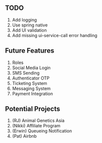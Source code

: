 ## TODO
1. Add logging
2. Use spring native
3. Add UI validation
4. Add missing ui-service-call error handling

## Future Features
1. Roles
2. Social Media Login
3. SMS Sending
4. Authenticator OTP
5. Ticketing System
6. Messaging System
7. Payment Integration
 
## Potential Projects
1. (RJ) Animal Genetics Asia
2. (Nikki) Affiliate Program
3. (Erwin) Queueing Notification
4. (Pat) Airbnb

